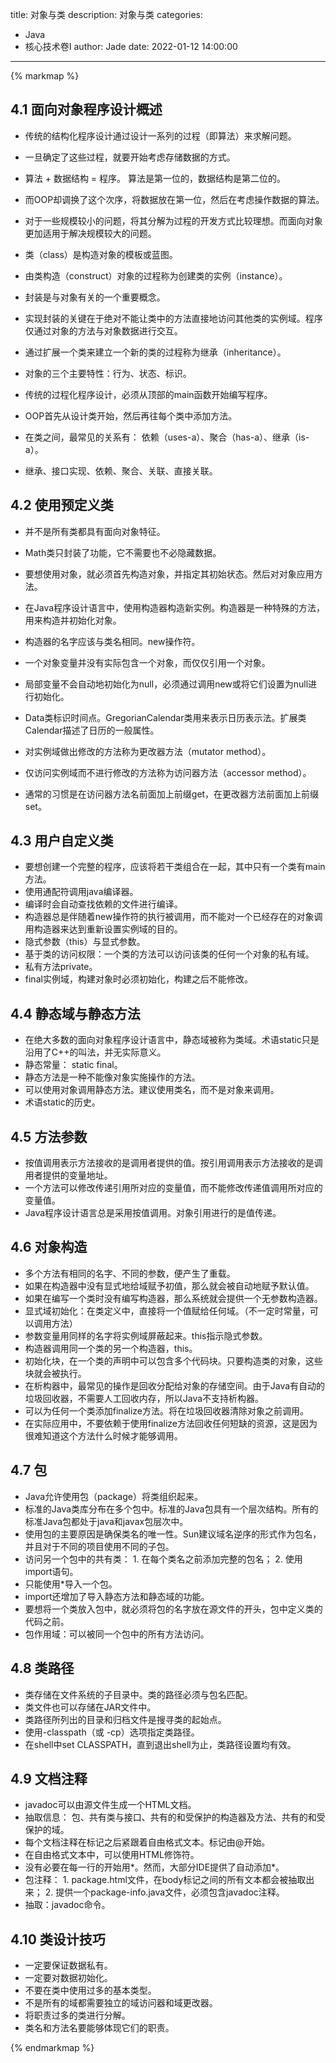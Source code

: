 title: 对象与类
description: 对象与类
categories: 
  - Java
  - 核心技术卷I
author: Jade
date: 2022-01-12 14:00:00
---

{% markmap %}

## 4.1 面向对象程序设计概述
- 传统的结构化程序设计通过设计一系列的过程（即算法）来求解问题。
- 一旦确定了这些过程，就要开始考虑存储数据的方式。
- 算法 + 数据结构 = 程序。 算法是第一位的，数据结构是第二位的。
- 而OOP却调换了这个次序，将数据放在第一位，然后在考虑操作数据的算法。
- 对于一些规模较小的问题，将其分解为过程的开发方式比较理想。而面向对象更加适用于解决规模较大的问题。

- 类（class）是构造对象的模板或蓝图。
- 由类构造（construct）对象的过程称为创建类的实例（instance）。
- 封装是与对象有关的一个重要概念。
- 实现封装的关键在于绝对不能让类中的方法直接地访问其他类的实例域。程序仅通过对象的方法与对象数据进行交互。
- 通过扩展一个类来建立一个新的类的过程称为继承（inheritance）。

- 对象的三个主要特性：行为、状态、标识。

- 传统的过程化程序设计，必须从顶部的main函数开始编写程序。
- OOP首先从设计类开始，然后再往每个类中添加方法。

- 在类之间，最常见的关系有： 依赖（uses-a）、聚合（has-a）、继承（is-a）。
- 继承、接口实现、依赖、聚合、关联、直接关联。

## 4.2 使用预定义类
- 并不是所有类都具有面向对象特征。
- Math类只封装了功能，它不需要也不必隐藏数据。

- 要想使用对象，就必须首先构造对象，并指定其初始状态。然后对对象应用方法。
- 在Java程序设计语言中，使用构造器构造新实例。构造器是一种特殊的方法，用来构造并初始化对象。
- 构造器的名字应该与类名相同。new操作符。
- 一个对象变量并没有实际包含一个对象，而仅仅引用一个对象。
- 局部变量不会自动地初始化为null，必须通过调用new或将它们设置为null进行初始化。
- Data类标识时间点。GregorianCalendar类用来表示日历表示法。扩展类Calendar描述了日历的一般属性。

- 对实例域做出修改的方法称为更改器方法（mutator method）。
- 仅访问实例域而不进行修改的方法称为访问器方法（accessor method）。
- 通常的习惯是在访问器方法名前面加上前缀get，在更改器方法前面加上前缀set。

## 4.3 用户自定义类
- 要想创建一个完整的程序，应该将若干类组合在一起，其中只有一个类有main方法。
- 使用通配符调用java编译器。
- 编译时会自动查找依赖的文件进行编译。
- 构造器总是伴随着new操作符的执行被调用，而不能对一个已经存在的对象调用构造器来达到重新设置实例域的目的。
- 隐式参数（this）与显式参数。
- 基于类的访问权限：一个类的方法可以访问该类的任何一个对象的私有域。
- 私有方法private。
- final实例域，构建对象时必须初始化，构建之后不能修改。

## 4.4 静态域与静态方法
- 在绝大多数的面向对象程序设计语言中，静态域被称为类域。术语static只是沿用了C++的叫法，并无实际意义。
- 静态常量： static final。
- 静态方法是一种不能像对象实施操作的方法。
- 可以使用对象调用静态方法。建议使用类名，而不是对象来调用。
- 术语static的历史。

## 4.5 方法参数
- 按值调用表示方法接收的是调用者提供的值。按引用调用表示方法接收的是调用者提供的变量地址。
- 一个方法可以修改传递引用所对应的变量值，而不能修改传递值调用所对应的变量值。
- Java程序设计语言总是采用按值调用。对象引用进行的是值传递。

## 4.6 对象构造
- 多个方法有相同的名字、不同的参数，便产生了重载。
- 如果在构造器中没有显式地给域赋予初值，那么就会被自动地赋予默认值。
- 如果在编写一个类时没有编写构造器，那么系统就会提供一个无参数构造器。
- 显式域初始化：在类定义中，直接将一个值赋给任何域。（不一定时常量，可以调用方法）
- 参数变量用同样的名字将实例域屏蔽起来。this指示隐式参数。
- 构造器调用同一个类的另一个构造器，this。
- 初始化块，在一个类的声明中可以包含多个代码块。只要构造类的对象，这些块就会被执行。
- 在析构器中，最常见的操作是回收分配给对象的存储空间。由于Java有自动的垃圾回收器，不需要人工回收内存，所以Java不支持析构器。
- 可以为任何一个类添加finalize方法。将在垃圾回收器清除对象之前调用。
- 在实际应用中，不要依赖于使用finalize方法回收任何短缺的资源，这是因为很难知道这个方法什么时候才能够调用。

## 4.7 包
- Java允许使用包（package）将类组织起来。
- 标准的Java类库分布在多个包中。标准的Java包具有一个层次结构。所有的标准Java包都处于java和javax包层次中。
- 使用包的主要原因是确保类名的唯一性。Sun建议域名逆序的形式作为包名，并且对于不同的项目使用不同的子包。
- 访问另一个包中的共有类： 1. 在每个类名之前添加完整的包名； 2. 使用import语句。
- 只能使用*导入一个包。
- import还增加了导入静态方法和静态域的功能。
- 要想将一个类放入包中，就必须将包的名字放在源文件的开头，包中定义类的代码之前。
- 包作用域：可以被同一个包中的所有方法访问。

## 4.8 类路径
- 类存储在文件系统的子目录中。类的路径必须与包名匹配。
- 类文件也可以存储在JAR文件中。
- 类路径所列出的目录和归档文件是搜寻类的起始点。
- 使用-classpath（或 -cp）选项指定类路径。
- 在shell中set CLASSPATH，直到退出shell为止，类路径设置均有效。

## 4.9 文档注释
- javadoc可以由源文件生成一个HTML文档。
- 抽取信息： 包、共有类与接口、共有的和受保护的构造器及方法、共有的和受保护的域。
- 每个文档注释在标记之后紧跟着自由格式文本。标记由@开始。
- 在自由格式文本中，可以使用HTML修饰符。
- 没有必要在每一行的开始用*。然而，大部分IDE提供了自动添加*。
- 包注释： 1. package.html文件，在body标记之间的所有文本都会被抽取出来； 2. 提供一个package-info.java文件，必须包含javadoc注释。
- 抽取：javadoc命令。

## 4.10 类设计技巧
- 一定要保证数据私有。
- 一定要对数据初始化。
- 不要在类中使用过多的基本类型。
- 不是所有的域都需要独立的域访问器和域更改器。
- 将职责过多的类进行分解。
- 类名和方法名要能够体现它们的职责。

{% endmarkmap %}
